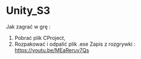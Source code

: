 # Unity_S3
Jak zagrać w grę :
1. Pobrać plik CProject,
2. Rozpakować i odpalić plik .exe
Zapis z rozgrywki :  https://youtu.be/MEaReruy7Qs
